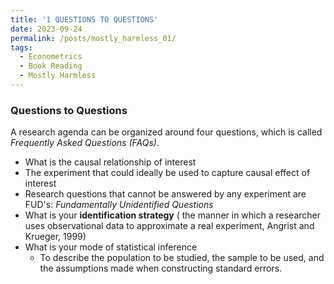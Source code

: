 ```yaml
---
title: '1 QUESTIONS TO QUESTIONS'
date: 2023-09-24
permalink: /posts/mostly_harmless_01/
tags:
  - Econometrics
  - Book Reading
  - Mostly Harmless
---
```


### Questions to Questions

A research agenda can be organized around four questions, which is called *Frequently Asked Questions (FAQs)*.
- What is the causal relationship of interest
- The experiment that could ideally be used to capture causal effect of interest
- Research questions that cannot be answered by any experiment are FUD's: *Fundamentally Unidentified Questions*
- What is your **identification strategy** ( the manner in which a researcher uses observational data to approximate a real experiment, Angrist and Krueger, 1999)
- What is your mode of statistical inference
  - To describe the population to be studied, the sample to be used, and the assumptions made when constructing standard errors.

